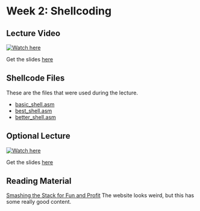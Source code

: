 # Week 2: Shellcoding

## Lecture Video
[![Watch here](http://img.youtube.com/vi/xsjR-FV8krg/0.jpg)](https://www.youtube.com/watch?v=xsjR-FV8krg)


Get the slides [here](https://github.com/badwin00/CS395/blob/07bc891578a1c6d2651c4f1a02dccbdbacd17907/week2/Week%202%20Lecture.pdf)

## Shellcode Files
These are the files that were used during the lecture.
- [basic_shell.asm](https://github.com/badwin00/CS395/blob/8111504d621720295a19c40c11d604a7b7a94168/week2/basic_shell.asm)
- [best_shell.asm](https://github.com/badwin00/CS395/blob/8111504d621720295a19c40c11d604a7b7a94168/week2/best_shell.asm)
- [better_shell.asm](https://github.com/badwin00/CS395/blob/8111504d621720295a19c40c11d604a7b7a94168/week2/better_shell.asm)

## Optional Lecture
[![Watch here](http://img.youtube.com/vi/8ony-vKxBJ8/0.jpg)](https://www.youtube.com/watch?v=8ony-vKxBJ8)


Get the slides [here](https://github.com/badwin00/CS395/blob/8111504d621720295a19c40c11d604a7b7a94168/week2/Week%202%20Optional%20Lecture.pdf)

## Reading Material
[Smashing the Stack for Fun and Profit](http://phrack.org/issues/49/14.html)
The website looks weird, but this has some really good content.
